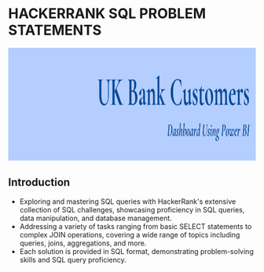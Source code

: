 # HACKERRANK SQL PROBLEM STATEMENTS 

<img src="https://github.com/RadhikaDeshpande1010/Power-BI-UK-Bank-Customers-Dashboard/blob/main/UK%20Bank%20Customers%20Banner1.png" height="230" width="1200">

## Introduction
* Exploring and mastering SQL queries with HackerRank's extensive collection of SQL challenges, showcasing proficiency in SQL queries, data manipulation, and database management.
* Addressing a variety of tasks ranging from basic SELECT statements to complex JOIN operations, covering a wide range of topics including queries, joins, aggregations, and more.
* Each solution is provided in SQL format, demonstrating problem-solving skills and SQL query proficiency.
